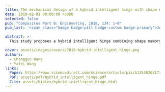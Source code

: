 ```yaml
---
title: The mechanical design of a hybrid intelligent hinge with shape memory polymer and spring sheet
date: 2018-02-01 00:00:00 +0800
selected: false
pub: "Composites Part B: Engineering, 2018, 134: 1–8"
pub_last: '<span class="badge badge-pill badge-custom badge-primary">Journal</span>'

abstract: >-
  This study proposes a hybrid intelligent hinge combining shape memory polymers and a spring sheet, demonstrating controllable recovery behavior through theoretical modeling, simulations, and experiments to guide the design of deployable structures.

cover: assets/images/covers/2018-hybrid-intelligent-hinge.png
authors:
  - Changguo Wang
  - Yafei Wang
links:
  Paper: https://www.sciencedirect.com/science/article/pii/S1359836817303116
  PDF: assets/pdf/hybrid_intelligent_hinge.pdf
  Cite: assets/bibtex/hybrid_intelligent_hinge.html
---
```

